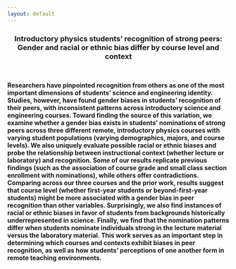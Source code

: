 ```yaml
---
layout: default
---
```


<h3 align="center"> <strong>Introductory physics students’ recognition of strong peers: Gender and racial or ethnic bias differ by course level and context</h3>

&nbsp;
&nbsp;

Researchers have pinpointed recognition from others as one of the most important dimensions of students’ science and engineering identity. Studies, however, have found gender biases in students’ recognition of their peers, with inconsistent patterns across introductory science and engineering courses. Toward finding the source of this variation, we examine whether a gender bias exists in students’ nominations of strong peers across three different remote, introductory physics courses with varying student populations (varying demographics, majors, and course levels). We also uniquely evaluate possible racial or ethnic biases and probe the relationship between instructional context (whether lecture or laboratory) and recognition. Some of our results replicate previous findings (such as the association of course grade and small class section enrollment with nominations), while others offer contradictions. Comparing across our three courses and the prior work, results suggest that course level (whether first-year students or beyond-first-year students) might be more associated with a gender bias in peer recognition than other variables. Surprisingly, we also find instances of racial or ethnic biases in favor of students from backgrounds historically underrepresented in science. Finally, we find that the nomination patterns differ when students nominate individuals strong in the lecture material versus the laboratory material. This work serves as an important step in determining which courses and contexts exhibit biases in peer recognition, as well as how students’ perceptions of one another form in remote teaching environments.